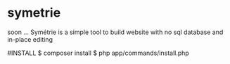 symetrie
========

soon ... Symétrie is a simple tool to build website with no sql database and in-place editing

#INSTALL
$ composer install
$ php app/commands/install.php


